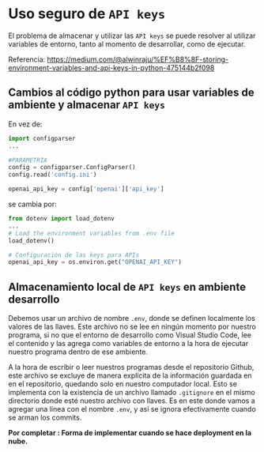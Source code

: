 # Uso seguro de `API keys`

El problema de almacenar y utilizar las `API keys` se puede resolver al utilizar variables de entorno, tanto al momento de desarrollar, como de ejecutar.

Referencia: <https://medium.com/@alwinraju/%EF%B8%8F-storing-environment-variables-and-api-keys-in-python-475144b2f098>

## Cambios al código python para usar variables de ambiente y almacenar `API keys`

En vez de:

```python
import configparser
...

#PARAMETRIA
config = configparser.ConfigParser()
config.read('config.ini')

openai_api_key = config['openai']['api_key']
```

se cambia por:

```python
from dotenv import load_dotenv
...
# Load the environment variables from .env file
load_dotenv()

# Configuración de las keys para APIs
openai_api_key = os.environ.get("OPENAI_API_KEY")
```

## Almacenamiento local de `API keys` en ambiente desarrollo

Debemos usar un archivo de nombre `.env`, donde se definen localmente los valores de las llaves. Este archivo no
 se lee en ningún momento por nuestro programa, si no que el entorno de desarrollo como Visual Studio 
Code, lee el contenido y las agrega como variables de entorno a la hora de ejecutar nuestro programa dentro de ese ambiente.

A la hora de escribir o leer nuestros programas desde el repositorio Github, este archivo se excluye de manera explícita de la información guardada en en el repositorio, quedando solo en nuestro computador local. Esto se implementa con la existencia de un archivo llamado `.gitignore` en el mismo directorio donde esté nuestro archivo con llaves. Es en este donde vamos a agregar una línea con el nombre `.env`, y así se ignora efectivamente cuando se arman los commits.

**Por completar :  Forma de implementar cuando se hace deployment en la nube.** 
